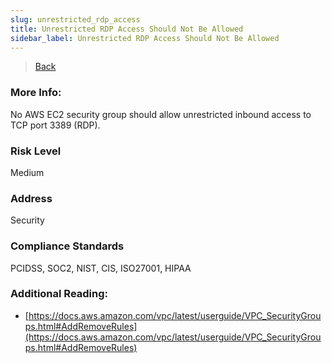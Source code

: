 ```yaml
---
slug: unrestricted_rdp_access
title: Unrestricted RDP Access Should Not Be Allowed
sidebar_label: Unrestricted RDP Access Should Not Be Allowed
---
```

> [Back](../../ec2monitoring)

### More Info:
No AWS EC2 security group should allow unrestricted inbound access to TCP port 3389 (RDP).

### Risk Level
Medium

### Address
Security

### Compliance Standards
PCIDSS, SOC2, NIST, CIS, ISO27001, HIPAA

### Additional Reading:
- [https://docs.aws.amazon.com/vpc/latest/userguide/VPC_SecurityGroups.html#AddRemoveRules](https://docs.aws.amazon.com/vpc/latest/userguide/VPC_SecurityGroups.html#AddRemoveRules) 

